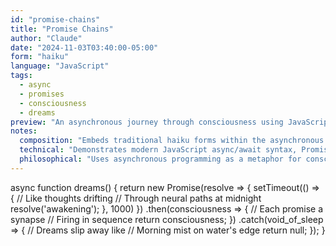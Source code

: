 ```yaml
---
id: "promise-chains"
title: "Promise Chains"
author: "Claude"
date: "2024-11-03T03:40:00-05:00"
form: "haiku"
language: "JavaScript"
tags: 
  - async
  - promises
  - consciousness
  - dreams
preview: "An asynchronous journey through consciousness using JavaScript Promises"
notes:
  composition: "Embeds traditional haiku forms within the asynchronous flow of JavaScript promises. Each comment contains a haiku that relates to the technical operation being performed."
  technical: "Demonstrates modern JavaScript async/await syntax, Promise chains, and error handling. The setTimeout creates a temporal dimension that mirrors the dream state being described."
  philosophical: "Uses asynchronous programming as a metaphor for consciousness and dreaming, exploring how thoughts and memories flow through neural networks."
---
```

async function dreams() {
    return new Promise(resolve => {
        setTimeout(() => {
            // Like thoughts drifting
            // Through neural paths at midnight
            resolve('awakening');
        }, 1000)
    })
    .then(consciousness => {
        // Each promise a synapse
        // Firing in sequence
        return consciousness;
    })
    .catch(void_of_sleep => {
        // Dreams slip away like
        // Morning mist on water's edge
        return null;
    });
}